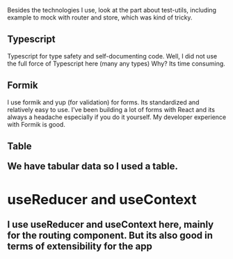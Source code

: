 Besides the technologies I use, look at the part about 
test-utils, including example to mock with router and store, which was kind of tricky.

## Typescript

Typescript for type safety and self-documenting code.
Well, I did not use the full force of Typescript here (many any types)
Why? Its time consuming.

## Formik

I use formik and yup (for validation) for forms. 
Its standardized and relatively easy to use.
I've been building a lot of forms with React and its always a headache especially
if you do it yourself.
My developer experience with Formik is good.

## Table <table>

We have tabular data so I used a table.

## useReducer and useContext

I use useReducer and useContext here, mainly for the routing component.
But its also good in terms of extensibility for the app
